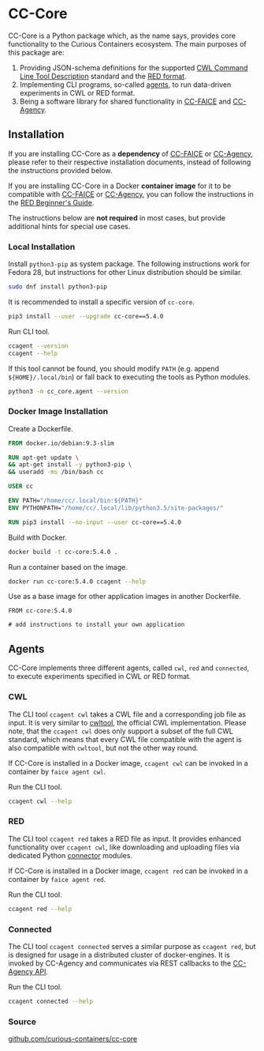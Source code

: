 # CC-Core

CC-Core is a Python package which, as the name says, provides core functionality to the Curious Containers ecosystem. The main purposes of this package are:

1. Providing JSON-schema definitions for the supported [CWL Command Line Tool Description](https://www.commonwl.org/v1.0/CommandLineTool.html) standard and the [RED format](red-format.md).
2. Implementing CLI programs, so-called [agents](#agents), to run data-driven experiments in CWL or RED format.
3. Being a software library for shared functionality in [CC-FAICE](cc-faice.md) and [CC-Agency](cc-agency.md).

## Installation

If you are installing CC-Core as a **dependency** of [CC-FAICE](cc-faice.md) or [CC-Agency](cc-agency.md), please refer to their respective installation documents, instead of following the instructions provided below.

If you are installing CC-Core in a Docker **container image** for it to be compatible with [CC-FAICE](cc-faice.md) or [CC-Agency](cc-agency.md), you can follow the instructions in the [RED Beginner's Guide](red-beginners-guide.md).

The instructions below are **not required** in most cases, but provide additional hints for special use cases.

### Local Installation

Install `python3-pip` as system package. The following instructions work for Fedora 28, but instructions for other Linux distribution should be similar.

```bash
sudo dnf install python3-pip
```

It is recommended to install a specific version of `cc-core`.

```bash
pip3 install --user --upgrade cc-core==5.4.0
```

Run CLI tool.

```bash
ccagent --version
ccagent --help
```

If this tool cannot be found, you should modify `PATH` (e.g. append `${HOME}/.local/bin`) or fall back to executing the tools as Python modules.

```bash
python3 -m cc_core.agent --version
```

### Docker Image Installation

Create a Dockerfile.

```Dockerfile
FROM docker.io/debian:9.3-slim

RUN apt-get update \
&& apt-get install -y python3-pip \
&& useradd -ms /bin/bash cc

USER cc

ENV PATH="/home/cc/.local/bin:${PATH}"
ENV PYTHONPATH="/home/cc/.local/lib/python3.5/site-packages/"

RUN pip3 install --no-input --user cc-core==5.4.0
```

Build with Docker.

```bash
docker build -t cc-core:5.4.0 .
```

Run a container based on the image.

```bash
docker run cc-core:5.4.0 ccagent --help
```

Use as a base image for other application images in another Dockerfile.

```
FROM cc-core:5.4.0

# add instructions to install your own application
```

## Agents

CC-Core implements three different agents, called `cwl`, `red` and `connected`, to execute experiments specified in CWL or RED format.

### CWL

The CLI tool `ccagent cwl` takes a CWL file and a corresponding job file as input. It is very similar to [cwltool](https://github.com/common-workflow-language/cwltool), the official CWL implementation. Please note, that the `ccagent cwl` does only support a subset of the full CWL standard, which means that every CWL file compatible with the agent is also compatible with `cwltool`, but not the other way round.

If CC-Core is installed in a Docker image, `ccagent cwl` can be invoked in a container by `faice agent cwl`.

Run the CLI tool.

```bash
ccagent cwl --help
```

### RED

The CLI tool `ccagent red` takes a RED file as input. It provides enhanced functionality over `ccagent cwl`, like downloading and uploading files via dedicated Python [connector](#red-connectors.md) modules.

If CC-Core is installed in a Docker image, `ccagent red` can be invoked in a container by `faice agent red`.

Run the CLI tool.

```bash
ccagent red --help
```

### Connected

The CLI tool `ccagent connected` serves a similar purpose as `ccagent red`, but is designed for usage in a distributed cluster of docker-engines. It is invoked by CC-Agency and communicates via REST callbacks to the [CC-Agency API](cc-agency-api.md).

Run the CLI tool.

```bash
ccagent connected --help
```

### Source

[github.com/curious-containers/cc-core](https://github.com/curious-containers/cc-core)
